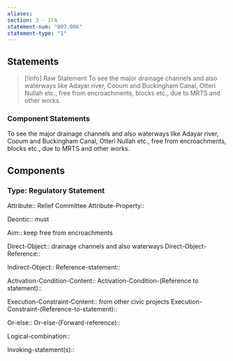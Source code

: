 ```yaml
---
aliases: 
section: 3 - IFA
statement-num: "007.006"
statement-type: "1"
---
```

## Statements 
> [!info] Raw Statement
> To see the major drainage channels and also waterways like Adayar river, Cooum and Buckingham Canal, Otteri Nullah etc., free from encroachments, blocks etc., due to MRTS and other works. 
> 

### Component Statements
To see the major drainage channels and also waterways like Adayar river, Cooum and Buckingham Canal, Otteri Nullah etc., free from encroachments, blocks etc., due to MRTS and other works. 
## Components
### Type: Regulatory Statement
Attribute:: Relief Committee
Attribute-Property::

Deontic:: must

Aim:: keep free from encroachments

Direct-Object:: drainage channels and also waterways
Direct-Object-Reference:: 

Indirect-Object:: 
	Reference-statement::

Activation-Condition-Content::
	Activation-Condition-(Reference to statement)::

Execution-Constraint-Content:: from other civic projects
	Execution-Constraint-(Reference-to-statement)::

Or-else::
	Or-else-(Forward-reference)::

Logical-combination::

Invoking-statement(s)::